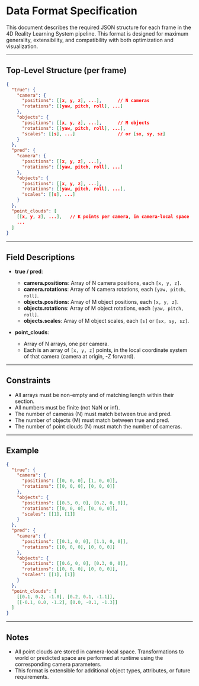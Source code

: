 # Data Format Specification

This document describes the required JSON structure for each frame in the 4D Reality Learning System pipeline. This format is designed for maximum generality, extensibility, and compatibility with both optimization and visualization.

---

## Top-Level Structure (per frame)

```json
{
  "true": {
    "camera": {
      "positions": [[x, y, z], ...],      // N cameras
      "rotations": [[yaw, pitch, roll], ...]
    },
    "objects": {
      "positions": [[x, y, z], ...],      // M objects
      "rotations": [[yaw, pitch, roll], ...],
      "scales": [[s], ...]                // or [sx, sy, sz]
    }
  },
  "pred": {
    "camera": {
      "positions": [[x, y, z], ...],
      "rotations": [[yaw, pitch, roll], ...]
    },
    "objects": {
      "positions": [[x, y, z], ...],
      "rotations": [[yaw, pitch, roll], ...],
      "scales": [[s], ...]
    }
  },
  "point_clouds": [
    [[x, y, z], ...],   // K points per camera, in camera-local space
    ...
  ]
}
```

---

## Field Descriptions

- **true / pred**:  
  - **camera.positions**: Array of N camera positions, each `[x, y, z]`.
  - **camera.rotations**: Array of N camera rotations, each `[yaw, pitch, roll]`.
  - **objects.positions**: Array of M object positions, each `[x, y, z]`.
  - **objects.rotations**: Array of M object rotations, each `[yaw, pitch, roll]`.
  - **objects.scales**: Array of M object scales, each `[s]` or `[sx, sy, sz]`.

- **point_clouds**:  
  - Array of N arrays, one per camera.
  - Each is an array of `[x, y, z]` points, in the local coordinate system of that camera (camera at origin, -Z forward).

---

## Constraints

- All arrays must be non-empty and of matching length within their section.
- All numbers must be finite (not NaN or inf).
- The number of cameras (N) must match between true and pred.
- The number of objects (M) must match between true and pred.
- The number of point clouds (N) must match the number of cameras.

---

## Example

```json
{
  "true": {
    "camera": {
      "positions": [[0, 0, 0], [1, 0, 0]],
      "rotations": [[0, 0, 0], [0, 0, 0]]
    },
    "objects": {
      "positions": [[0.5, 0, 0], [0.2, 0, 0]],
      "rotations": [[0, 0, 0], [0, 0, 0]],
      "scales": [[1], [1]]
    }
  },
  "pred": {
    "camera": {
      "positions": [[0.1, 0, 0], [1.1, 0, 0]],
      "rotations": [[0, 0, 0], [0, 0, 0]]
    },
    "objects": {
      "positions": [[0.6, 0, 0], [0.3, 0, 0]],
      "rotations": [[0, 0, 0], [0, 0, 0]],
      "scales": [[1], [1]]
    }
  },
  "point_clouds": [
    [[0.1, 0.2, -1.0], [0.2, 0.1, -1.1]],
    [[-0.1, 0.0, -1.2], [0.0, -0.1, -1.3]]
  ]
}
```

---

## Notes

- All point clouds are stored in camera-local space. Transformations to world or predicted space are performed at runtime using the corresponding camera parameters.
- This format is extensible for additional object types, attributes, or future requirements.
